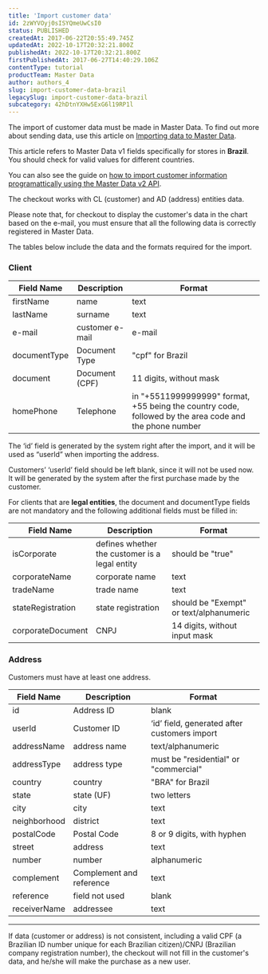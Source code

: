 ```yaml
---
title: 'Import customer data'
id: 2zWYVOyj0sISYQmeUwCsI0
status: PUBLISHED
createdAt: 2017-06-22T20:55:49.745Z
updatedAt: 2022-10-17T20:32:21.800Z
publishedAt: 2022-10-17T20:32:21.800Z
firstPublishedAt: 2017-06-27T14:40:29.106Z
contentType: tutorial
productTeam: Master Data
author: authors_4
slug: import-customer-data-brazil
legacySlug: import-customer-data-brazil
subcategory: 42hDtnYXHw5ExG6l19RP1l
---
```


The import of customer data must be made in Master Data. To find out more about sending data, use this article on [Importing data to Master Data](/en/tutorial/importing-data-into-master-data).

<div class="alert alert-danger">
  <p>This article refers to Master Data v1 fields specifically for stores in <strong>Brazil</strong>. You should check for valid values for different countries.</p>
  <p>You can also see the guide on <a href="https://developers.vtex.com/vtex-rest-api/docs/setting-up-triggers-in-master-data-v2">how to import customer information programattically using the Master Data v2 API</a>.</p>
</div>

The checkout works with CL (customer) and AD (address) entities data.

Please note that, for checkout to display the customer's data in the chart based on the e-mail, you must ensure that all the following data is correctly registered in Master Data.

The tables below include the data and the formats required for the import.  

### Client

| Field Name | Description | Format |
|---------------|-----------|---------|
| firstName | name | text |
| lastName | surname | text |
| e-mail | customer e-mail | e-mail |
| documentType | Document Type | "cpf" for Brazil |
| document | Document (CPF) | 11 digits, without mask |
| homePhone | Telephone | in "+5511999999999" format, +55 being the country code, followed by the area code and the phone number |

The ‘id’ field is generated by the system right after the import, and it will be used as “userld” when importing the address.

Customers’ ‘userId’ field should be left blank, since it will not be used now. It will be generated by the system after the first purchase made by the customer.

For clients that are **legal entities**, the document and documentType fields are not mandatory and the following additional fields must be filled in:

| Field Name | Description | Format |
|---------------|-----------|---------|
| isCorporate | defines whether the customer is a legal entity | should be "true" |
| corporateName | corporate name | text |
| tradeName | trade name | text |
| stateRegistration | state registration | should be "Exempt" or text/alphanumeric |
| corporateDocument | CNPJ | 14 digits, without input mask |

### Address

Customers must have at least one address.

| Field Name | Description | Format |
|---------------|-----------|---------|
| id | Address ID | blank |
| userId | Customer ID | ‘id’ field, generated after customers import |
| addressName | address name | text/alphanumeric |
| addressType | address type | must be "residential" or "commercial" |
| country | country | "BRA" for Brazil |
| state | state (UF) | two letters |
| city | city | text |
| neighborhood | district | text |
| postalCode | Postal Code | 8 or 9 digits, with hyphen |
| street | address | text |
| number | number | alphanumeric |
| complement | Complement and reference | text |
| reference | field not used | blank |
| receiverName | addressee | text |

---

If data (customer or address) is not consistent, including a valid CPF (a Brazilian ID number unique for each Brazilian citizen)/CNPJ (Brazilian company registration number), the checkout will not fill in the customer's data, and he/she will make the purchase as a new user.

